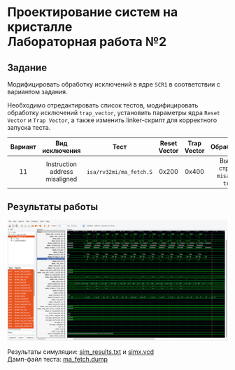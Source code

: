 # Проектирование систем на кристалле <br> Лабораторная работа №2

## Задание

Модифицировать обработку исключений в ядре `SCR1` в соответствии с вариантом задания.

Необходимо отредактировать список тестов, модифицировать обработку исключений `trap_vector`, установить параметры ядра `Reset Vector` и `Trap Vector`, а также изменить linker-скрипт для корректного запуска теста.

Вариант | Вид исключения |  Тест  | Reset Vector | Trap Vector | Обработчик
:-----: |:-------------: | :----: | :----------: | :---------: | :--------:
11  | Instruction address misaligned | `isa/rv32mi/ma_fetch.S` | 0x200 | 0x400 | Вывод строки `misalign trap`

## Результаты работы

![image](https://github.com/nyamster/scr1/blob/0fe5a27a3ac663d9b0b66a5d8c4982a41331ab85/lab_src1_sim/picture.png)

Результаты симуляции: [sim_results.txt](sim_results.txt) и [simx.vcd](simx.vcd)  
Дамп-файл теста: [ma_fetch.dump](ma_fetch.dump)
